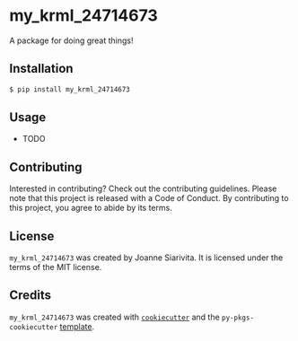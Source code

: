 # my_krml_24714673

A package for doing great things!

## Installation

```bash
$ pip install my_krml_24714673
```

## Usage

- TODO

## Contributing

Interested in contributing? Check out the contributing guidelines. Please note that this project is released with a Code of Conduct. By contributing to this project, you agree to abide by its terms.

## License

`my_krml_24714673` was created by Joanne Siarivita. It is licensed under the terms of the MIT license.

## Credits

`my_krml_24714673` was created with [`cookiecutter`](https://cookiecutter.readthedocs.io/en/latest/) and the `py-pkgs-cookiecutter` [template](https://github.com/py-pkgs/py-pkgs-cookiecutter).
